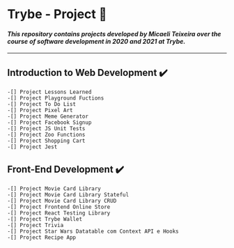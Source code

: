Trybe - Project :rocket:
==========================

#### *This repository contains projects developed by Micaeli Teixeira over the course of software development in 2020 and 2021 at Trybe.*

---

## Introduction to Web Development :heavy_check_mark:
   
    -[] Project Lessons Learned 
    -[] Project Playground Fuctions
    -[] Project To Do List
    -[] Project Pixel Art
    -[] Project Meme Generator
    -[] Project Facebook Signup
    -[] Project JS Unit Tests
    -[] Project Zoo Functions
    -[] Project Shopping Cart
    -[] Project Jest
    
## Front-End Development  :heavy_check_mark:

    -[] Project Movie Card Library
    -[] Project Movie Card Library Stateful
    -[] Project Movie Card Library CRUD
    -[] Project Frontend Online Store
    -[] Project React Testing Library
    -[] Project Trybe Wallet
    -[] Project Trivia
    -[] Project Star Wars Datatable com Context API e Hooks
    -[] Project Recipe App

